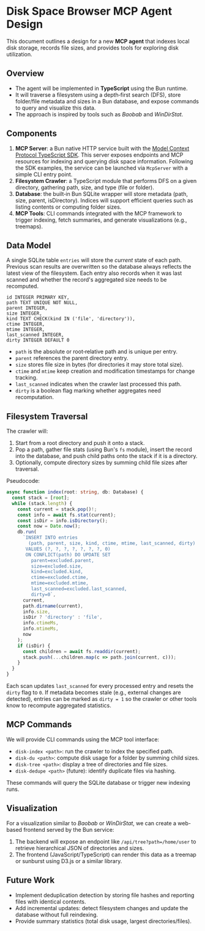 # Disk Space Browser MCP Agent Design

This document outlines a design for a new **MCP agent** that indexes local disk
storage, records file sizes, and provides tools for exploring disk utilization.

## Overview

- The agent will be implemented in **TypeScript** using the Bun runtime.
- It will traverse a filesystem using a depth‑first search (DFS), store
  folder/file metadata and sizes in a Bun database, and expose commands to query
  and visualize this data.
- The approach is inspired by tools such as *Baobab* and *WinDirStat*.

## Components

1. **MCP Server**: a Bun native HTTP service built with the
   [Model Context Protocol TypeScript SDK](https://github.com/modelcontextprotocol/typescript-sdk).
   This server exposes endpoints and MCP resources for indexing and querying
   disk space information.  Following the SDK examples, the service can be
   launched via `McpServer` with a simple CLI entry point.
2. **Filesystem Crawler**: a TypeScript module that performs DFS on a given
   directory, gathering path, size, and type (file or folder).
3. **Database**: the built‑in Bun SQLite wrapper will store metadata (path,
   size, parent, isDirectory). Indices will support efficient queries such as
   listing contents or computing folder sizes.
4. **MCP Tools**: CLI commands integrated with the MCP framework to trigger
   indexing, fetch summaries, and generate visualizations (e.g., treemaps).

## Data Model

A single SQLite table `entries` will store the *current* state of each path.
Previous scan results are overwritten so the database always reflects the latest
view of the filesystem.  Each entry also records when it was last scanned and
whether the record's aggregated size needs to be recomputed.

```
id INTEGER PRIMARY KEY,
path TEXT UNIQUE NOT NULL,
parent INTEGER,
size INTEGER,
kind TEXT CHECK(kind IN ('file', 'directory')),
ctime INTEGER,
mtime INTEGER,
last_scanned INTEGER,
dirty INTEGER DEFAULT 0
```

- `path` is the absolute or root‑relative path and is unique per entry.
- `parent` references the parent directory entry.
- `size` stores file size in bytes (for directories it may store total size).
- `ctime` and `mtime` keep creation and modification timestamps for change
  tracking.
- `last_scanned` indicates when the crawler last processed this path.
- `dirty` is a boolean flag marking whether aggregates need recomputation.

## Filesystem Traversal

The crawler will:

1. Start from a root directory and push it onto a stack.
2. Pop a path, gather file stats (using Bun's `fs` module), insert the record
   into the database, and push child paths onto the stack if it is a directory.
3. Optionally, compute directory sizes by summing child file sizes after
   traversal.

Pseudocode:

```ts
async function index(root: string, db: Database) {
  const stack = [root];
  while (stack.length) {
    const current = stack.pop()!;
    const info = await fs.stat(current);
    const isDir = info.isDirectory();
    const now = Date.now();
    db.run(
      `INSERT INTO entries
        (path, parent, size, kind, ctime, mtime, last_scanned, dirty)
       VALUES (?, ?, ?, ?, ?, ?, ?, 0)
       ON CONFLICT(path) DO UPDATE SET
         parent=excluded.parent,
         size=excluded.size,
         kind=excluded.kind,
         ctime=excluded.ctime,
         mtime=excluded.mtime,
         last_scanned=excluded.last_scanned,
         dirty=0`,
      current,
      path.dirname(current),
      info.size,
      isDir ? 'directory' : 'file',
      info.ctimeMs,
      info.mtimeMs,
      now
    );
    if (isDir) {
      const children = await fs.readdir(current);
      stack.push(...children.map(c => path.join(current, c)));
    }
  }
}
```

Each scan updates `last_scanned` for every processed entry and resets the
`dirty` flag to `0`.  If metadata becomes stale (e.g., external changes are
detected), entries can be marked as `dirty = 1` so the crawler or other tools
know to recompute aggregated statistics.

## MCP Commands

We will provide CLI commands using the MCP tool interface:

- `disk-index <path>`: run the crawler to index the specified path.
- `disk-du <path>`: compute disk usage for a folder by summing child sizes.
- `disk-tree <path>`: display a tree of directories and file sizes.
- `disk-dedupe <path>` (future): identify duplicate files via hashing.

These commands will query the SQLite database or trigger new indexing runs.

## Visualization

For a visualization similar to *Baobab* or *WinDirStat*, we can create a
web-based frontend served by the Bun service:

1. The backend will expose an endpoint like `/api/tree?path=/home/user` to
   retrieve hierarchical JSON of directories and sizes.
2. The frontend (JavaScript/TypeScript) can render this data as a treemap or
   sunburst using D3.js or a similar library.

## Future Work

- Implement deduplication detection by storing file hashes and reporting files
  with identical contents.
- Add incremental updates: detect filesystem changes and update the database
  without full reindexing.
- Provide summary statistics (total disk usage, largest directories/files).

